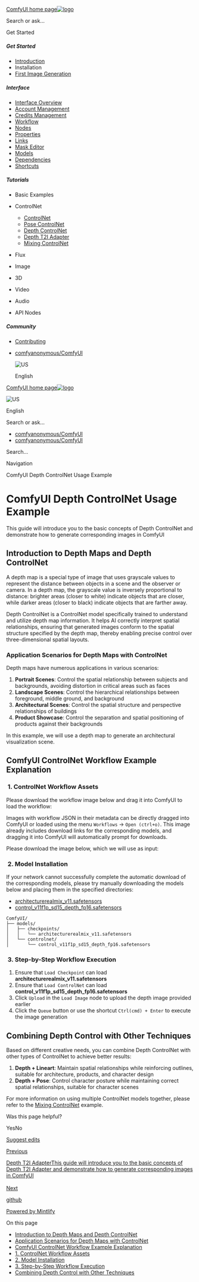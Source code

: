 [ComfyUI home page![logo](https://mintlify.s3.us-west-1.amazonaws.com/dripart/logo.png)](http://docs.comfy.org/)

Search or ask...

Get Started

##### Get Started

- [Introduction](http://docs.comfy.org/get_started/introduction)
- Installation
- [First Image Generation](http://docs.comfy.org/get_started/first_generation)

##### Interface

- [Interface Overview](http://docs.comfy.org/interface/overview)
- [Account Management](http://docs.comfy.org/interface/user)
- [Credits Management](http://docs.comfy.org/interface/credits)
- [Workflow](http://docs.comfy.org/essentials/core-concepts/workflow)
- [Nodes](http://docs.comfy.org/essentials/core-concepts/nodes)
- [Properties](http://docs.comfy.org/essentials/core-concepts/properties)
- [Links](http://docs.comfy.org/essentials/core-concepts/links)
- [Mask Editor](http://docs.comfy.org/interface/maskeditor)
- [Models](http://docs.comfy.org/essentials/core-concepts/models)
- [Dependencies](http://docs.comfy.org/essentials/core-concepts/dependencies)
- [Shortcuts](http://docs.comfy.org/interface/shortcuts)

##### Tutorials

- Basic Examples
- ControlNet
  
  - [ControlNet](http://docs.comfy.org/tutorials/controlnet/controlnet)
  - [Pose ControlNet](http://docs.comfy.org/tutorials/controlnet/pose-controlnet-2-pass)
  - [Depth ControlNet](http://docs.comfy.org/tutorials/controlnet/depth-controlnet)
  - [Depth T2I Adapter](http://docs.comfy.org/tutorials/controlnet/depth-t2i-adapter)
  - [Mixing ControlNet](http://docs.comfy.org/tutorials/controlnet/mixing-controlnets)
- Flux
- Image
- 3D
- Video
- Audio
- API Nodes

##### Community

- [Contributing](http://docs.comfy.org/community/contributing)

<!--THE END-->

- [comfyanonymous/ComfyUI](https://github.com/comfyanonymous/ComfyUI)
  
  ![US](https://purecatamphetamine.github.io/country-flag-icons/1x1/US.svg)
  
  English

[ComfyUI home page![logo](https://mintlify.s3.us-west-1.amazonaws.com/dripart/logo.png)](http://docs.comfy.org/)

![US](https://purecatamphetamine.github.io/country-flag-icons/1x1/US.svg)

English

Search or ask...

- [comfyanonymous/ComfyUI](https://github.com/comfyanonymous/ComfyUI)
- [comfyanonymous/ComfyUI](https://github.com/comfyanonymous/ComfyUI)

Search...

Navigation

ComfyUI Depth ControlNet Usage Example

# ComfyUI Depth ControlNet Usage Example

This guide will introduce you to the basic concepts of Depth ControlNet and demonstrate how to generate corresponding images in ComfyUI

## [​](http://docs.comfy.org#introduction-to-depth-maps-and-depth-controlnet) Introduction to Depth Maps and Depth ControlNet

A depth map is a special type of image that uses grayscale values to represent the distance between objects in a scene and the observer or camera. In a depth map, the grayscale value is inversely proportional to distance: brighter areas (closer to white) indicate objects that are closer, while darker areas (closer to black) indicate objects that are farther away.

Depth ControlNet is a ControlNet model specifically trained to understand and utilize depth map information. It helps AI correctly interpret spatial relationships, ensuring that generated images conform to the spatial structure specified by the depth map, thereby enabling precise control over three-dimensional spatial layouts.

### [​](http://docs.comfy.org#application-scenarios-for-depth-maps-with-controlnet) Application Scenarios for Depth Maps with ControlNet

Depth maps have numerous applications in various scenarios:

1. **Portrait Scenes**: Control the spatial relationship between subjects and backgrounds, avoiding distortion in critical areas such as faces
2. **Landscape Scenes**: Control the hierarchical relationships between foreground, middle ground, and background
3. **Architectural Scenes**: Control the spatial structure and perspective relationships of buildings
4. **Product Showcase**: Control the separation and spatial positioning of products against their backgrounds

In this example, we will use a depth map to generate an architectural visualization scene.

## [​](http://docs.comfy.org#comfyui-controlnet-workflow-example-explanation) ComfyUI ControlNet Workflow Example Explanation

### [​](http://docs.comfy.org#1-controlnet-workflow-assets) 1. ControlNet Workflow Assets

Please download the workflow image below and drag it into ComfyUI to load the workflow:

Images with workflow JSON in their metadata can be directly dragged into ComfyUI or loaded using the menu `Workflows` -&gt; `Open (ctrl+o)`. This image already includes download links for the corresponding models, and dragging it into ComfyUI will automatically prompt for downloads.

Please download the image below, which we will use as input:

### [​](http://docs.comfy.org#2-model-installation) 2. Model Installation

If your network cannot successfully complete the automatic download of the corresponding models, please try manually downloading the models below and placing them in the specified directories:

- [architecturerealmix\_v11.safetensors](https://civitai.com/api/download/models/431755?type=Model&format=SafeTensor&size=full&fp=fp16)
- [control\_v11f1p\_sd15\_depth\_fp16.safetensors](https://huggingface.co/comfyanonymous/ControlNet-v1-1_fp16_safetensors/resolve/main/control_v11f1p_sd15_depth_fp16.safetensors?download=true)

```plaintext
ComfyUI/
├── models/
│   ├── checkpoints/
│   │   └── architecturerealmix_v11.safetensors
│   └── controlnet/
│       └── control_v11f1p_sd15_depth_fp16.safetensors
```

### [​](http://docs.comfy.org#3-step-by-step-workflow-execution) 3. Step-by-Step Workflow Execution

1. Ensure that `Load Checkpoint` can load **architecturerealmix\_v11.safetensors**
2. Ensure that `Load ControlNet` can load **control\_v11f1p\_sd15\_depth\_fp16.safetensors**
3. Click `Upload` in the `Load Image` node to upload the depth image provided earlier
4. Click the `Queue` button or use the shortcut `Ctrl(cmd) + Enter` to execute the image generation

## [​](http://docs.comfy.org#combining-depth-control-with-other-techniques) Combining Depth Control with Other Techniques

Based on different creative needs, you can combine Depth ControlNet with other types of ControlNet to achieve better results:

1. **Depth + Lineart**: Maintain spatial relationships while reinforcing outlines, suitable for architecture, products, and character design
2. **Depth + Pose**: Control character posture while maintaining correct spatial relationships, suitable for character scenes

For more information on using multiple ControlNet models together, please refer to the [Mixing ControlNet](http://docs.comfy.org/tutorials/controlnet/mixing-controlnets.mdx) example.

Was this page helpful?

YesNo

[Suggest edits](https://github.com/comfy-org/docs/edit/main/tutorials/controlnet/depth-controlnet.mdx)

[Previous](http://docs.comfy.org/tutorials/controlnet/pose-controlnet-2-pass)

[Depth T2I AdapterThis guide will introduce you to the basic concepts of Depth T2I Adapter and demonstrate how to generate corresponding images in ComfyUI  
\
Next](http://docs.comfy.org/tutorials/controlnet/depth-t2i-adapter)

[github](https://github.com/comfyanonymous/ComfyUI/)

[Powered by Mintlify](https://mintlify.com/preview-request?utm_campaign=poweredBy&utm_medium=referral&utm_source=docs.comfy.org)

On this page

- [Introduction to Depth Maps and Depth ControlNet](http://docs.comfy.org#introduction-to-depth-maps-and-depth-controlnet)
- [Application Scenarios for Depth Maps with ControlNet](http://docs.comfy.org#application-scenarios-for-depth-maps-with-controlnet)
- [ComfyUI ControlNet Workflow Example Explanation](http://docs.comfy.org#comfyui-controlnet-workflow-example-explanation)
- [1. ControlNet Workflow Assets](http://docs.comfy.org#1-controlnet-workflow-assets)
- [2. Model Installation](http://docs.comfy.org#2-model-installation)
- [3. Step-by-Step Workflow Execution](http://docs.comfy.org#3-step-by-step-workflow-execution)
- [Combining Depth Control with Other Techniques](http://docs.comfy.org#combining-depth-control-with-other-techniques)